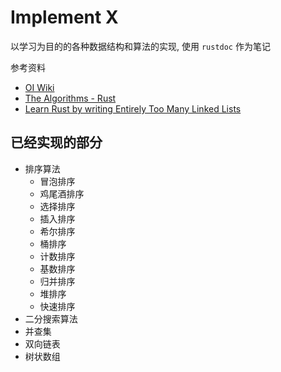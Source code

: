# Implement X

以学习为目的的各种数据结构和算法的实现, 使用 `rustdoc` 作为笔记

参考资料

- [OI Wiki](https://oi-wiki.org/)
- [The Algorithms - Rust](https://github.com/TheAlgorithms/Rust)
- [Learn Rust by writing Entirely Too Many Linked Lists](https://rust-unofficial.github.io/too-many-lists)

## 已经实现的部分

- 排序算法
  - 冒泡排序
  - 鸡尾酒排序
  - 选择排序
  - 插入排序
  - 希尔排序
  - 桶排序
  - 计数排序
  - 基数排序
  - 归并排序
  - 堆排序
  - 快速排序
- 二分搜索算法
- 并查集
- 双向链表
- 树状数组
